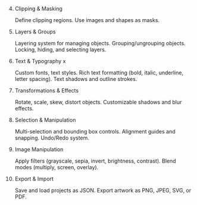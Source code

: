 4. Clipping & Masking

    Define clipping regions.
    Use images and shapes as masks.

5. Layers & Groups

    Layering system for managing objects.
    Grouping/ungrouping objects.
    Locking, hiding, and selecting layers.

6. Text & Typography x

    Custom fonts, text styles.
    Rich text formatting (bold, italic, underline, letter spacing).
    Text shadows and outline strokes.

7. Transformations & Effects

    Rotate, scale, skew, distort objects.
    Customizable shadows and blur effects.

8. Selection & Manipulation

    Multi-selection and bounding box controls.
    Alignment guides and snapping.
    Undo/Redo system.

9. Image Manipulation

    Apply filters (grayscale, sepia, invert, brightness, contrast).
    Blend modes (multiply, screen, overlay).

10. Export & Import

    Save and load projects as JSON.
    Export artwork as PNG, JPEG, SVG, or PDF.